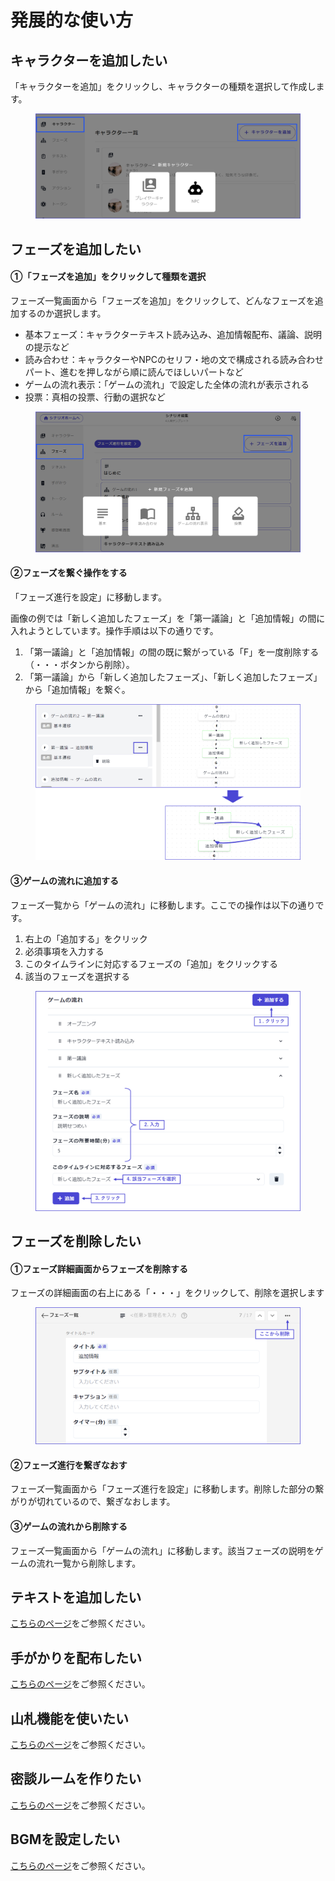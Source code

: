 # 発展的な使い方

## キャラクターを追加したい

「キャラクターを追加」をクリックし、キャラクターの種類を選択して作成します。

<figure><img src="../../.gitbook/assets/image (6).png" alt=""><figcaption></figcaption></figure>



## フェーズを追加したい

#### ①「フェーズを追加」をクリックして種類を選択

フェーズ一覧画面から「フェーズを追加」をクリックして、どんなフェーズを追加するのか選択します。

* 基本フェーズ：キャラクターテキスト読み込み、追加情報配布、議論、説明の提示など
* 読み合わせ：キャラクターやNPCのセリフ・地の文で構成される読み合わせパート、進むを押しながら順に読んでほしいパートなど
* ゲームの流れ表示：「ゲームの流れ」で設定した全体の流れが表示される
* 投票：真相の投票、行動の選択など

<figure><img src="../../.gitbook/assets/image (48).png" alt=""><figcaption></figcaption></figure>

#### ②フェーズを繋ぐ操作をする

「フェーズ進行を設定」に移動します。

画像の例では「新しく追加したフェーズ」を「第一議論」と「追加情報」の間に入れようとしています。操作手順は以下の通りです。

1. 「第一議論」と「追加情報」の間の既に繋がっている「F」を一度削除する（・・・ボタンから削除）。
2. 「第一議論」から「新しく追加したフェーズ」、「新しく追加したフェーズ」から「追加情報」を繋ぐ。

<figure><img src="../../.gitbook/assets/image (49).png" alt=""><figcaption></figcaption></figure>

#### ③ゲームの流れに追加する

フェーズ一覧から「ゲームの流れ」に移動します。ここでの操作は以下の通りです。

1. 右上の「追加する」をクリック
2. 必須事項を入力する
3. このタイムラインに対応するフェーズの「追加」をクリックする
4. 該当のフェーズを選択する

<figure><img src="../../.gitbook/assets/image (50).png" alt=""><figcaption></figcaption></figure>



## フェーズを削除したい

#### ①フェーズ詳細画面からフェーズを削除する

フェーズの詳細画面の右上にある「・・・」をクリックして、削除を選択します

<figure><img src="../../.gitbook/assets/image (52).png" alt=""><figcaption></figcaption></figure>

#### ②フェーズ進行を繋ぎなおす

フェーズ一覧画面から「フェーズ進行を設定」に移動します。削除した部分の繋がりが切れているので、繋ぎなおします。



#### ③ゲームの流れから削除する

フェーズ一覧画面から「ゲームの流れ」に移動します。該当フェーズの説明をゲームの流れ一覧から削除します。



## テキストを追加したい

[こちらのページ](../../basic-features/textTab.md)をご参照ください。



## 手がかりを配布したい

[こちらのページ](../../basic-features/clue/)をご参照ください。



## 山札機能を使いたい

[こちらのページ](../../basic-features/clue/decks.md)をご参照ください。



## 密談ルームを作りたい

[こちらのページ](../../basic-features/room.md)をご参照ください。



## BGMを設定したい

[こちらのページ](../../basic-features/bgm.md)をご参照ください。

